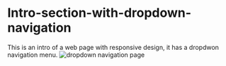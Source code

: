 # Intro-section-with-dropdown-navigation
This is an intro of a web page with responsive design, it has a dropdwon navigation menu.
![dropdown navigation page](https://github.com/AlbaAdrian24/Intro-section-with-dropdown-navigation/assets/166347989/ead1096b-9374-4e46-8946-82e572f20930)
